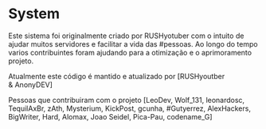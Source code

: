 # System
 
Este sistema foi originalmente criado por RUSHyotuber com o intuito de ajudar muitos servidores e facilitar a vida das #pessoas. Ao longo do tempo varios contribuintes foram ajudando para a otimização e o aprimoramento projeto.
 
Atualmente este código é mantido e atualizado por [RUSHyoutber & AnonyDEV]
 
Pessoas que contribuiram com o projeto [LeoDev, Wolf_131, leonardosc, TequilAxBr, zAth, Mysterium, KickPost, gcunha, #Gutyerrez, AlexHackers, BigWriter, Hard, Alomax, Joao Seidel, Pica-Pau, codename_G]
